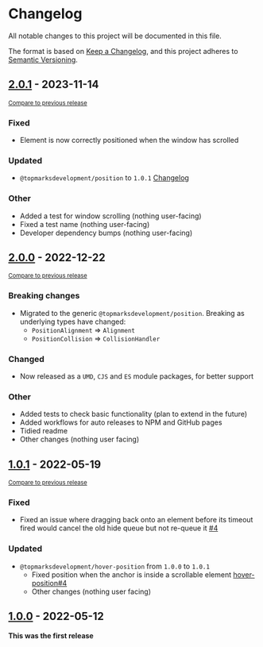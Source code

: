 <!--
Guiding Principles
- Changelogs are for humans, not machines.
- There should be an entry for every single version.
- The same types of changes should be grouped.
- Versions and sections should be linkable.
- The latest version comes first.
- The release date of each version is displayed.
- Mention whether you follow Semantic Versioning.

Types of changes
- Added for new features.
- Changed for changes in existing functionality.
- Deprecated for soon-to-be removed features.
- Removed for now removed features.
- Fixed for any bug fixes.
- Security in case of vulnerabilities.
- Breaking changes for break in new revision
- Other for notable changes that do not
 -->

# Changelog

All notable changes to this project will be documented in this file.

The format is based on [Keep a Changelog](https://keepachangelog.com/en/1.0.0/),
and this project adheres to [Semantic Versioning](https://semver.org/spec/v2.0.0.html).

## [2.0.1] - 2023-11-14

<small>[Compare to previous release][comp:2.0.1]</small>

### Fixed

-   Element is now correctly positioned when the window has scrolled

### Updated

-   `@topmarksdevelopment/position` to `1.0.1` [Changelog][cl:tp]

### Other

-   Added a test for window scrolling (nothing user-facing)
-   Fixed a test name (nothing user-facing)
-   Developer dependency bumps (nothing user-facing)

## [2.0.0] - 2022-12-22

<small>[Compare to previous release][comp:2.0.0]</small>

### Breaking changes

-   Migrated to the generic `@topmarksdevelopment/position`. Breaking as underlying types have changed:
    -   `PositionAlignment` => `Alignment`
    -   `PositionCollision` => `CollisionHandler`

### Changed

-   Now released as a `UMD`, `CJS` and `ES` module packages, for better support

### Other

-   Added tests to check basic functionality (plan to extend in the future)
-   Added workflows for auto releases to NPM and GitHub pages
-   Tidied readme
-   Other changes (nothing user facing)

## [1.0.1] - 2022-05-19

<small>[Compare to previous release][comp:1.0.1]</small>

### Fixed

-   Fixed an issue where dragging back onto an element before its timeout fired would cancel the old hide queue but not re-queue it [#4](https://github.com/TopMarksDevelopment/JavaScript.HoverBox/pull/4)

### Updated

-   `@topmarksdevelopment/hover-position` from `1.0.0` to `1.0.1`
    -   Fixed position when the anchor is inside a scrollable element [hover-position#4](https://github.com/TopMarksDevelopment/JavaScript.HoverPosition/pull/4)
    -   Other changes (nothing user facing)

## [1.0.0] - 2022-05-12

**This was the first release**

[2.0.1]: https://github.com/TopMarksDevelopment/JavaScript.HoverBox/release/tag/v2.0.1
[comp:2.0.1]: https://github.com/TopMarksDevelopment/JavaScript.HoverBox/compare/v2.0.0...v2.0.1
[2.0.0]: https://github.com/TopMarksDevelopment/JavaScript.HoverBox/release/tag/v2.0.0
[comp:2.0.0]: https://github.com/TopMarksDevelopment/JavaScript.HoverBox/compare/v1.0.1...v2.0.0
[1.0.1]: https://github.com/TopMarksDevelopment/JavaScript.HoverBox/release/tag/v1.0.1
[comp:1.0.1]: https://github.com/TopMarksDevelopment/JavaScript.HoverBox/compare/v1.0.0...v1.0.1
[1.0.0]: https://github.com/TopMarksDevelopment/JavaScript.HoverBox/release/tag/v1.0.0
[cl:tp]: https://github.com/TopMarksDevelopment/JavaScript.Position/blob/main/CHANGELOG.md
